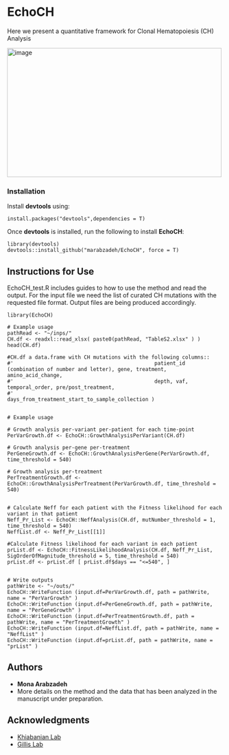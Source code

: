 # EchoCH 
Here we present a quantitative framework for Clonal Hematopoiesis (CH) Analysis 

<img width="500" height="300" alt="image" src="https://github.com/user-attachments/assets/e603bc7e-538e-4f4f-b17b-ed74d2658164" />


### Installation

Install **devtools** using:
```
install.packages("devtools",dependencies = T)
```
Once **devtools** is installed, run the following to install **EchoCH**:
```
library(devtools)
devtools::install_github("marabzadeh/EchoCH", force = T)
```
## Instructions for Use

EchoCH_test.R includes guides to how to use the method and read the output. 
For the input file we need the list of curated CH mutations with the requested file format. 
Output files are being produced accordingly. 

```
library(EchoCH)

# Example usage
pathRead <- "~/inps/"
CH.df <- readxl::read_xlsx( paste0(pathRead, "TableS2.xlsx" ) )
head(CH.df)

#CH.df a data.frame with CH mutations with the following columns::
#'                                              patient_id (combination of number and letter), gene, treatment, amino_acid_change,
#'                                              depth, vaf, temporal_order, pre/post_treatment,
#'                                             days_from_treatment_start_to_sample_collection )


# Example usage

# Growth analysis per-variant per-patient for each time-point
PerVarGrowth.df <- EchoCH::GrowthAnalysisPerVariant(CH.df)

# Growth analysis per-gene per-treatment
PerGeneGrowth.df <- EchoCH::GrowthAnalysisPerGene(PerVarGrowth.df, time_threshold = 540)

# Growth analysis per-treatment
PerTreatmentGrowth.df <- EchoCH::GrowthAnalysisPerTreatment(PerVarGrowth.df, time_threshold = 540)


# Calculate Neff for each patient with the Fitness likelihood for each variant in that patient
Neff_Pr_List <- EchoCH::NeffAnalysis(CH.df, mutNumber_threshold = 1, time_threshold = 540)
NeffList.df <- Neff_Pr_List[[1]]

#Calculate Fitness likelihood for each variant in each patient
prList.df <- EchoCH::FitnessLikelihoodAnalysis(CH.df, Neff_Pr_List, SigOrderOfMagnitude_threshold = 5, time_threshold = 540)
prList.df <- prList.df [ prList.df$days == "<=540", ]


# Write outputs
pathWrite <- "~/outs/"
EchoCH::WriteFunction (input.df=PerVarGrowth.df, path = pathWrite, name = "PerVarGrowth" )
EchoCH::WriteFunction (input.df=PerGeneGrowth.df, path = pathWrite, name = "PerGeneGrowth" )
EchoCH::WriteFunction (input.df=PerTreatmentGrowth.df, path = pathWrite, name = "PerTreatmentGrowth" )
EchoCH::WriteFunction (input.df=NeffList.df, path = pathWrite, name = "NeffList" )
EchoCH::WriteFunction (input.df=prList.df, path = pathWrite, name = "prList" )
```

## Authors
* **Mona Arabzadeh**
* More details on the method and the data that has been analyzed in the manuscript under preparation. 

## Acknowledgments
* [Khiabanian Lab](https://khiabanian-lab.org)
* [Gillis Lab](https://www.moffitt.org/research-science/researchers/nancy-gillis-johnson/)
